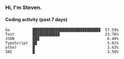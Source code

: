 ### Hi, I'm Steven.

#### Coding activity (past 7 days)
```
Go          ▓▓▓▓▓▓▓▓▓▓▓▓▓▓▓▓▓▓▓▓▓▓▓▓▓▓▓▓▓▓  57.59%
Text        ▓▓▓▓▓▓▓▓▓▓▓▓                    23.76%
JSON        ▓▓▓                              6.49%
TypeScript  ▓▓                               5.01%
other       ▓                                3.63%
INI         ▓                                3.50%
```
